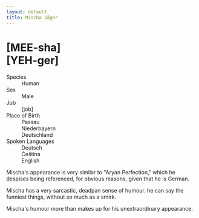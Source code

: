 ```yaml
---
layout: default
title: Mischa Jäger
---
```

# [MEE-sha]<br>[YEH-ger]
<dl>
<dt>Species</dt>
<dd>Human</dd>
<dt>Sex</dt>
<dd>Male</dd>
<dt>Job</dt>
<dd>[job]</dd>
<dt>Place of Birth</dt>
<dd>Passau</dd>
<dd>Niederbayern</dd>
<dd>Deutschland</dd>
<dt>Spoken Languages</dt>
<dd>Deutsch</dd>
<dd>Čeština</dd>
<dd>English</dd>
</dl>

Mischa's appearance is very similar to "Aryan Perfection," which he despises being referenced, for obvious reasons, given that he is German.

Mischa has a very sarcastic, deadpan sense of humour. he can say the funniest things, without so much as a smirk.

Mischa's humour more than makes up for his unextraordinary appearance.